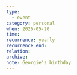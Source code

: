 ```yaml
---
type:
  - event
category: personal
when: 2026-05-20
time:
recurrence: yearly
recurrence_end:
relation:
archive:
note: Georgie's birthday
---
```

